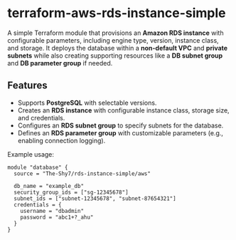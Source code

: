 # terraform-aws-rds-instance-simple
A simple Terraform module that provisions an **Amazon RDS instance** with configurable parameters, including engine type, version, instance class, and storage. It deploys the database within a **non-default VPC** and **private subnets** while also creating supporting resources like a **DB subnet group** and **DB parameter group** if needed.

## Features
- Supports **PostgreSQL** with selectable versions.
- Creates an **RDS instance** with configurable instance class, storage size, and credentials.
- Configures an **RDS subnet group** to specify subnets for the database.
- Defines an **RDS parameter group** with customizable parameters (e.g., enabling connection logging).


Example usage:
```
module "database" {
  source = "The-Shy7/rds-instance-simple/aws"

  db_name = "example_db"
  security_group_ids = ["sg-12345678"]
  subnet_ids = ["subnet-12345678", "subnet-87654321"]
  credentials = {
    username = "dbadmin"
    password = "abc1+?_ahu"
  }
}
```